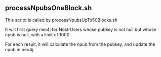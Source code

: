 
## processNpubsOneBlock.sh 
This script is called by processNpubsUpTo50Blocks.sh

It will first query neo4j for NostrUsers whose pubkey is not null but whose npub is null, with a limit of 1000.

For each result, it will calculate the npub from the pubkey, and update the npub in neo4j.

